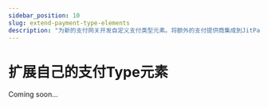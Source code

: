 ```yaml
---
sidebar_position: 10
slug: extend-payment-type-elements
description: "为新的支付网关开发自定义支付类型元素。将额外的支付提供商集成到JitPay框架中。"
---
```


# 扩展自己的支付Type元素

Coming soon...
